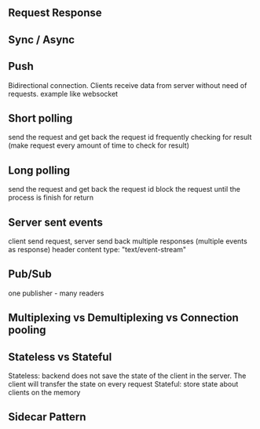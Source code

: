 ## Request Response

## Sync / Async

## Push
Bidirectional connection.
Clients receive data from server without need of requests.
example like websocket

## Short polling

send the request and get back the request id
frequently checking for result (make request every amount of time to check for result)
## Long polling

send the request and get back the request id
block the request until the process is finish for return
## Server sent events

client send request, server send back multiple responses (multiple events as response)
header content type: "text/event-stream"
## Pub/Sub

one publisher - many readers
## Multiplexing vs Demultiplexing vs Connection pooling

## Stateless vs Stateful

Stateless: backend does not save the state of the client in the server. The client will transfer the state on every request
Stateful: store state about clients on the memory
## Sidecar Pattern
